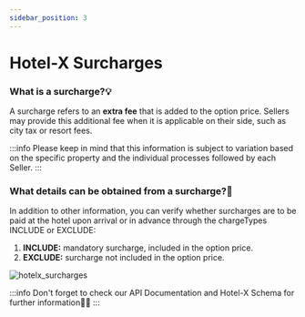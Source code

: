 ```yaml
---
sidebar_position: 3
---
```


# Hotel-X Surcharges

### What is a surcharge?💡
A surcharge refers to an **extra fee** that is added to the option price. Sellers may provide this additional fee when it is applicable on their side, such as city tax or resort fees.

:::info
Please keep in mind that this information is subject to variation based on the specific property and the individual processes followed by each Seller.
:::

### What details can be obtained from a surcharge?🔎
 In addition to other information, you can verify whether surcharges are to be paid at the hotel upon arrival or in advance through the chargeTypes INCLUDE or EXCLUDE:
1. **INCLUDE:**  mandatory surcharge, included in the option price.
1. **EXCLUDE:** surcharge not included in the option price.

![hotelx_surcharges](https://storage.travelgate.com/kbase/hotelx_surcharges.jpg)

:::info
Don't forget to check our API Documentation and Hotel-X Schema for further information🚀🌟
:::
 